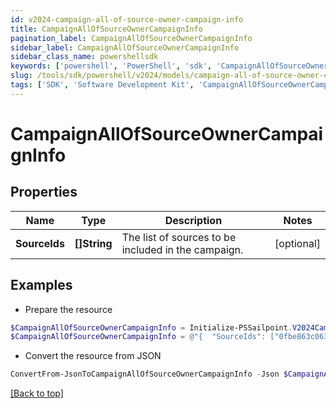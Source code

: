 ```yaml
---
id: v2024-campaign-all-of-source-owner-campaign-info
title: CampaignAllOfSourceOwnerCampaignInfo
pagination_label: CampaignAllOfSourceOwnerCampaignInfo
sidebar_label: CampaignAllOfSourceOwnerCampaignInfo
sidebar_class_name: powershellsdk
keywords: ['powershell', 'PowerShell', 'sdk', 'CampaignAllOfSourceOwnerCampaignInfo', 'V2024CampaignAllOfSourceOwnerCampaignInfo'] 
slug: /tools/sdk/powershell/v2024/models/campaign-all-of-source-owner-campaign-info
tags: ['SDK', 'Software Development Kit', 'CampaignAllOfSourceOwnerCampaignInfo', 'V2024CampaignAllOfSourceOwnerCampaignInfo']
---
```



# CampaignAllOfSourceOwnerCampaignInfo

## Properties

Name | Type | Description | Notes
------------ | ------------- | ------------- | -------------
**SourceIds** | **[]String** | The list of sources to be included in the campaign. | [optional] 

## Examples

- Prepare the resource
```powershell
$CampaignAllOfSourceOwnerCampaignInfo = Initialize-PSSailpoint.V2024CampaignAllOfSourceOwnerCampaignInfo  -SourceIds [0fbe863c063c4c88a35fd7f17e8a3df5]
$CampaignAllOfSourceOwnerCampaignInfo = @"{  "SourceIds": ["0fbe863c063c4c88a35fd7f17e8a3df5"] }"@
```

- Convert the resource from JSON
```powershell
ConvertFrom-JsonToCampaignAllOfSourceOwnerCampaignInfo -Json $CampaignAllOfSourceOwnerCampaignInfo
```


[[Back to top]](#) 


